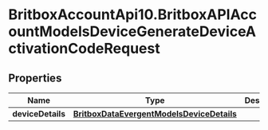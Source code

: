 # BritboxAccountApi10.BritboxAPIAccountModelsDeviceGenerateDeviceActivationCodeRequest

## Properties
Name | Type | Description | Notes
------------ | ------------- | ------------- | -------------
**deviceDetails** | [**BritboxDataEvergentModelsDeviceDetails**](BritboxDataEvergentModelsDeviceDetails.md) |  | [optional] 


